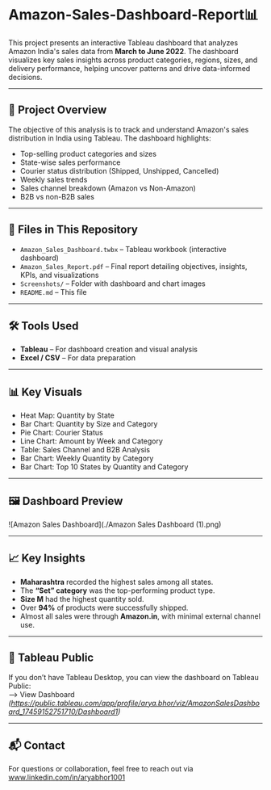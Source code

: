 # Amazon-Sales-Dashboard-Report📊
This project presents an interactive Tableau dashboard that analyzes Amazon India's sales data from **March to June 2022**. The dashboard visualizes key sales insights across product categories, regions, sizes, and delivery performance, helping uncover patterns and drive data-informed decisions.

---

## 📌 Project Overview

The objective of this analysis is to track and understand Amazon's sales distribution in India using Tableau. The dashboard highlights:

- Top-selling product categories and sizes
- State-wise sales performance
- Courier status distribution (Shipped, Unshipped, Cancelled)
- Weekly sales trends
- Sales channel breakdown (Amazon vs Non-Amazon)
- B2B vs non-B2B sales

---

## 📁 Files in This Repository

- `Amazon_Sales_Dashboard.twbx` – Tableau workbook (interactive dashboard)
- `Amazon_Sales_Report.pdf` – Final report detailing objectives, insights, KPIs, and visualizations
- `Screenshots/` – Folder with dashboard and chart images
- `README.md` – This file

---

## 🛠️ Tools Used

- **Tableau** – For dashboard creation and visual analysis
- **Excel / CSV** – For data preparation

---

## 📊 Key Visuals

- Heat Map: Quantity by State
- Bar Chart: Quantity by Size and Category
- Pie Chart: Courier Status
- Line Chart: Amount by Week and Category
- Table: Sales Channel and B2B Analysis
- Bar Chart: Weekly Quantity by Category
- Bar Chart: Top 10 States by Quantity and Category

---
## 🖼️ Dashboard Preview

![Amazon Sales Dashboard](./Amazon Sales Dashboard (1).png)

---

## 📈 Key Insights

- **Maharashtra** recorded the highest sales among all states.
- The **“Set” category** was the top-performing product type.
- **Size M** had the highest quantity sold.
- Over **94%** of products were successfully shipped.
- Almost all sales were through **Amazon.in**, with minimal external channel use.

---

## 🔗 Tableau Public

If you don’t have Tableau Desktop, you can view the dashboard on Tableau Public:  
--> View Dashboard *(https://public.tableau.com/app/profile/arya.bhor/viz/AmazonSalesDashboard_17459152751710/Dashboard1)*

---

## 📬 Contact

For questions or collaboration, feel free to reach out via www.linkedin.com/in/aryabhor1001

